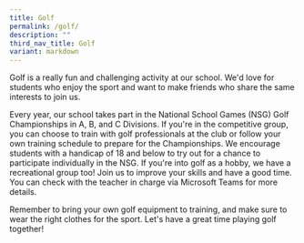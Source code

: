 ```yaml
---
title: Golf
permalink: /golf/
description: ""
third_nav_title: Golf
variant: markdown
---
```

Golf is a really fun and challenging activity at our school. We'd love for students who enjoy the sport and want to make friends who share the same interests to join us.

Every year, our school takes part in the National School Games (NSG) Golf Championships in A, B, and C Divisions. If you're in the competitive group, you can choose to train with golf professionals at the club or follow your own training schedule to prepare for the Championships. We encourage students with a handicap of 18 and below to try out for a chance to participate individually in the NSG.
If you're into golf as a hobby, we have a recreational group too! Join us to improve your skills and have a good time. You can check with the teacher in charge via Microsoft Teams for more details.

Remember to bring your own golf equipment to training, and make sure to wear the right clothes for the sport. Let's have a great time playing golf together!
